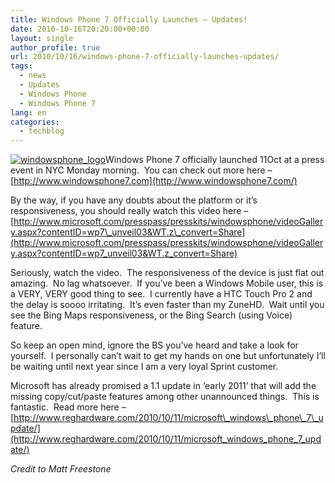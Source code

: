 ```yaml
---
title: Windows Phone 7 Officially Launches – Updates!
date: 2010-10-16T20:20:00+00:00
layout: single
author_profile: true
url: 2010/10/16/windows-phone-7-officially-launches-updates/
tags:
  - news
  - Updates
  - Windows Phone
  - Windows Phone 7
lang: en
categories: 
  - techblog
---
```

[![windowsphone_logo](http://lh3.ggpht.com/_vaUVXcmC3OI/TLoCBMRojwI/AAAAAAAACqw/1heUsofqf9o/windowsphone_logo%5B5%5D.png?imgmax=800 "windowsphone_logo")](http://www.windowsphone7.com/)Windows Phone 7 officially launched 11Oct at a press event in NYC Monday morning.  You can check out more here – [http://www.windowsphone7.com](http://www.windowsphone7.com/)

By the way, if you have any doubts about the platform or it’s responsiveness, you should really watch this video here – [http://www.microsoft.com/presspass/presskits/windowsphone/videoGallery.aspx?contentID=wp7\_unveil03&WT.z\_convert=Share](http://www.microsoft.com/presspass/presskits/windowsphone/videoGallery.aspx?contentID=wp7_unveil03&WT.z_convert=Share)

Seriously, watch the video.  The responsiveness of the device is just flat out amazing.  No lag whatsoever.  If you’ve been a Windows Mobile user, this is a VERY, VERY good thing to see.  I currently have a HTC Touch Pro 2 and the delay is soooo irritating.  It’s even faster than my ZuneHD.  Wait until you see the Bing Maps responsiveness, or the Bing Search (using Voice) feature.

So keep an open mind, ignore the BS you’ve heard and take a look for yourself.  I personally can’t wait to get my hands on one but unfortunately I’ll be waiting until next year since I am a very loyal Sprint customer.

Microsoft has already promised a 1.1 update in ‘early 2011’ that will add the missing copy/cut/paste features among other unannounced things.  This is fantastic.  Read more here –[http://www.reghardware.com/2010/10/11/microsoft\_windows\_phone\_7\_update/](http://www.reghardware.com/2010/10/11/microsoft_windows_phone_7_update/)

_Credit to Matt Freestone_